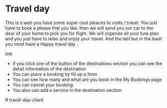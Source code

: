 <h1>Travel day</h1>
<p>This is a web you have some super cool pleaces to visits / travel. You just have to book a please that you like. then we will send you our car to the door of your home to pick you for flight. We will organize all your ture plan and you just have to relax and enjoy your travel. And the last but in the least you must have a Happy travel day .</p>
<a>link</a>
<ul>
 <li>if you click one of the button of the destinations section you can see the detail information of the destination </li>
 <li>You can place a booking by fill up a form</li>
 <li>You can see how many and what are you book in the My Bookings page</li>
 <li>You can cancel your booking</li>
 <li>You also can add a service in the destination section</li>
</ul>
# travel-day-client

